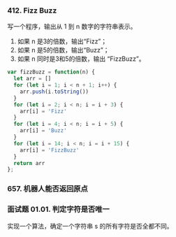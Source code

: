 ### 412. Fizz Buzz
写一个程序，输出从 1 到 n 数字的字符串表示。
1. 如果 n 是3的倍数，输出“Fizz”；
2. 如果 n 是5的倍数，输出“Buzz”；
3. 如果 n 同时是3和5的倍数，输出 “FizzBuzz”。

```js
var fizzBuzz = function(n) {
  let arr = []
  for (let i = 1; i < n + 1; i++) {
    arr.push(i.toString())
  }
  for (let i = 2; i < n; i = i + 3) {
    arr[i] = 'Fizz'
  }
  for (let i = 4; i < n; i = i + 5) {
    arr[i] = 'Buzz'
  }
  for (let i = 14; i < n; i = i + 15) {
    arr[i] = 'FizzBuzz'
  }
  return arr
};
```

### 657. 机器人能否返回原点

### 面试题 01.01. 判定字符是否唯一
实现一个算法，确定一个字符串 s 的所有字符是否全都不同。

